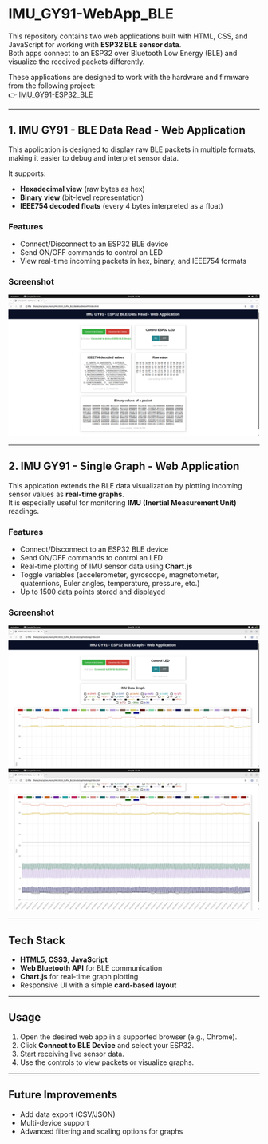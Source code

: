 # IMU_GY91-WebApp_BLE
This repository contains two web applications built with HTML, CSS, and JavaScript for working with **ESP32 BLE sensor data**.  
Both apps connect to an ESP32 over Bluetooth Low Energy (BLE) and visualize the received packets differently.

These applications are designed to work with the hardware and firmware from the following project:  
👉 [IMU_GY91-ESP32_BLE](https://github.com/syedmohiuddinzia/IMU_GY91-ESP32_BLE)

---

## 1. IMU GY91 - BLE Data Read - Web Application
This application is designed to display raw BLE packets in multiple formats, making it easier to debug and interpret sensor data.  

It supports:
- **Hexadecimal view** (raw bytes as hex)
- **Binary view** (bit-level representation)
- **IEEE754 decoded floats** (every 4 bytes interpreted as a float)

### Features
- Connect/Disconnect to an ESP32 BLE device  
- Send ON/OFF commands to control an LED  
- View real-time incoming packets in hex, binary, and IEEE754 formats  

### Screenshot
![1](https://github.com/syedmohiuddinzia/IMU_GY91-WebApp_BLE/blob/main/media/1.png)

---

## 2. IMU GY91 - Single Graph - Web Application
This appication extends the BLE data visualization by plotting incoming sensor values as **real-time graphs**.  
It is especially useful for monitoring **IMU (Inertial Measurement Unit)** readings.

### Features
- Connect/Disconnect to an ESP32 BLE device  
- Send ON/OFF commands to control an LED  
- Real-time plotting of IMU sensor data using **Chart.js**  
- Toggle variables (accelerometer, gyroscope, magnetometer, quaternions, Euler angles, temperature, pressure, etc.)  
- Up to 1500 data points stored and displayed  

### Screenshot
![2_1](https://github.com/syedmohiuddinzia/IMU_GY91-WebApp_BLE/blob/main/media/2_1.png)
![2_2](https://github.com/syedmohiuddinzia/IMU_GY91-WebApp_BLE/blob/main/media/2_2.png)

---

## Tech Stack

- **HTML5, CSS3, JavaScript**
- **Web Bluetooth API** for BLE communication
- **Chart.js** for real-time graph plotting
- Responsive UI with a simple **card-based layout**

---

## Usage

1. Open the desired web app in a supported browser (e.g., Chrome).  
2. Click **Connect to BLE Device** and select your ESP32.  
3. Start receiving live sensor data.  
4. Use the controls to view packets or visualize graphs.  

---

## Future Improvements
- Add data export (CSV/JSON)  
- Multi-device support  
- Advanced filtering and scaling options for graphs  
